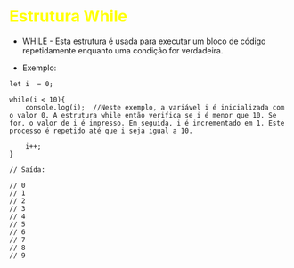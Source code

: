 # <span style="color:yellow">Estrutura While</span>

* WHILE - Esta estrutura é usada para executar um bloco de código repetidamente enquanto uma condição for verdadeira.

* Exemplo:

```
let i  = 0;

while(i < 10){
    console.log(i);  //Neste exemplo, a variável i é inicializada com o valor 0. A estrutura while então verifica se i é menor que 10. Se for, o valor de i é impresso. Em seguida, i é incrementado em 1. Este processo é repetido até que i seja igual a 10.

    i++;
}

// Saída: 

// 0
// 1
// 2
// 3
// 4
// 5
// 6
// 7 
// 8
// 9
```